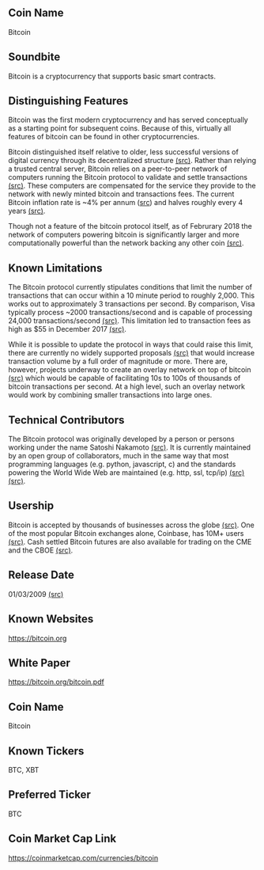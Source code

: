 ## Coin Name

Bitcoin

## Soundbite

Bitcoin is a cryptocurrency that supports basic smart contracts.

## Distinguishing Features

Bitcoin was the first modern cryptocurrency and has served conceptually as a starting point for subsequent coins. Because of this, virtually all features of bitcoin can be found in other cryptocurrencies. 

Bitcoin distinguished itself relative to older, less successful versions of digital currency through its decentralized structure [(src)](https://en.wikipedia.org/wiki/Cryptocurrency). Rather than relying a trusted central server, Bitcoin relies on a peer-to-peer network of computers running the Bitcoin protocol to validate and settle transactions [(src)](https://bitcoin.org/bitcoin.pdf). These computers are compensated for the service they provide to the network with newly minted bitcoin and transactions fees. The current Bitcoin inflation rate is ~4% per annum ([src](http://www.bitcoinblockhalf.com/)) and halves roughly every 4 years [(src)](https://bitcoin.org/bitcoin.pdf). 

Though not a feature of the bitcoin protocol itself, as of Februrary 2018 the network of computers powering bitcoin is significantly larger and more computationally powerful than the network backing any other coin [(src)](https://bitinfocharts.com/comparison/hashrate-btc-eth-xrp-bch-ltc.html).

## Known Limitations

The Bitcoin protocol currently stipulates conditions that limit the number of transactions that can occur within a 10 minute period to roughly 2,000. This works out to approximately 3 transactions per second. By comparison, Visa typically process ~2000 transactions/second and is capable of processing 24,000 transactions/second [(src)](https://usa.visa.com/run-your-business/small-business-tools/retail.html). This limitation led to transaction fees as high as $55 in December 2017 [(src)](https://bitinfocharts.com/comparison/bitcoin-transactionfees.html). 

While it is possible to update the protocol in ways that could raise this limit, there are currently no widely supported proposals [(src)](https://github.com/bitcoin/bips) that would increase transaction volume by a full order of magnitude or more. There are, however, projects underway to create an overlay network on top of bitcoin [(src)](http://lightning.network/) which would be capable of facilitating 10s to 100s of thousands of bitcoin transactions per second. At a high level, such an overlay network would work by combining smaller transactions into large ones.

## Technical Contributors

The Bitcoin protocol was originally developed by a person or persons working under the name Satoshi Nakamoto [(src)](https://en.wikipedia.org/wiki/Bitcoin). It is currently maintained by an open group of collaborators, much in the same way that most programming languages (e.g. python, javascript, c) and the standards powering the World Wide Web are maintained (e.g. http, ssl, tcp/ip) [(src)](https://github.com/bitcoin/bips/graphs/contributors) [(src)](https://github.com/bitcoin/bitcoin/graphs/contributors). 

## Usership

Bitcoin is accepted by thousands of businesses across the globe [(src)](https://bitcoin.org/en/spend-bitcoin). One of the most popular Bitcoin exchanges alone, Coinbase, has 10M+ users [(src)](https://www.coinbase.com/about?locale=en-US). Cash settled Bitcoin futures are also available for trading on the CME and the CBOE [(src)](https://www.reuters.com/article/uk-bitcoin-futures-contracts/bitcoin-futures-contracts-at-cme-and-cboe-idUSKBN1E92K9). 

## Release Date

01/03/2009 [(src)](https://blockchain.info/block-height/0)

## Known Websites

https://bitcoin.org

## White Paper

https://bitcoin.org/bitcoin.pdf

## Coin Name

Bitcoin

## Known Tickers

BTC, XBT

## Preferred Ticker

BTC

## Coin Market Cap Link

https://coinmarketcap.com/currencies/bitcoin




